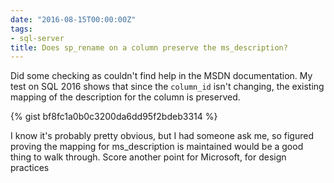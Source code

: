```yaml
---
date: "2016-08-15T00:00:00Z"
tags:
- sql-server
title: Does sp_rename on a column preserve the ms_description?
---
```


Did some checking as couldn't find help in the MSDN documentation. My test on SQL 2016 shows that since the `column_id` isn't changing, the existing mapping of the description for the column is preserved.

{% gist bf8fc1a0b0c3200da6dd95f2bdeb3314 %}


I know it's probably pretty obvious, but I had someone ask me, so figured proving the mapping for ms_description is maintained would be a good thing to walk through. Score another point for Microsoft, for design practices
